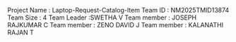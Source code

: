 Project Name : Laptop-Request-Catalog-Item
Team ID : NM2025TMID13874
Team Size : 4
Team Leader :SWETHA V
Team member : JOSEPH RAJKUMAR C
Team member : ZENO DAVID J
Team member : KALANATHI RAJAN T
